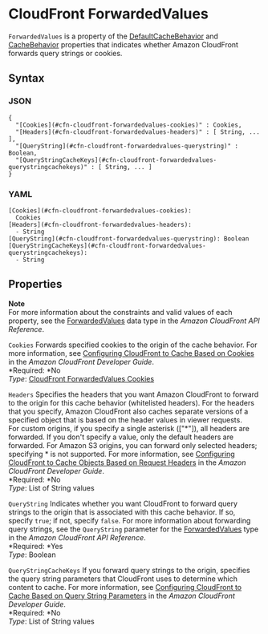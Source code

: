# CloudFront ForwardedValues<a name="aws-properties-cloudfront-forwardedvalues"></a>

`ForwardedValues` is a property of the [DefaultCacheBehavior](aws-properties-cloudfront-defaultcachebehavior.md) and [CacheBehavior](aws-properties-cloudfront-cachebehavior.md) properties that indicates whether Amazon CloudFront forwards query strings or cookies\.

## Syntax<a name="w3ab2c21c14d232b5"></a>

### JSON<a name="aws-properties-cloudfront-forwardedvalues-syntax.json"></a>

```
{
  "[Cookies](#cfn-cloudfront-forwardedvalues-cookies)" : Cookies,
  "[Headers](#cfn-cloudfront-forwardedvalues-headers)" : [ String, ... ],
  "[QueryString](#cfn-cloudfront-forwardedvalues-querystring)" : Boolean,
  "[QueryStringCacheKeys](#cfn-cloudfront-forwardedvalues-querystringcachekeys)" : [ String, ... ]
}
```

### YAML<a name="aws-properties-cloudfront-forwardedvalues-syntax.yaml"></a>

```
[Cookies](#cfn-cloudfront-forwardedvalues-cookies):
  Cookies
[Headers](#cfn-cloudfront-forwardedvalues-headers):
  - String
[QueryString](#cfn-cloudfront-forwardedvalues-querystring): Boolean
[QueryStringCacheKeys](#cfn-cloudfront-forwardedvalues-querystringcachekeys):
  - String
```

## Properties<a name="w3ab2c21c14d232b7"></a>

**Note**  
For more information about the constraints and valid values of each property, see the [ForwardedValues](http://docs.aws.amazon.com/cloudfront/latest/APIReference/API_ForwardedValues.html) data type in the *Amazon CloudFront API Reference*\.

`Cookies`  <a name="cfn-cloudfront-forwardedvalues-cookies"></a>
Forwards specified cookies to the origin of the cache behavior\. For more information, see [Configuring CloudFront to Cache Based on Cookies](http://docs.aws.amazon.com/AmazonCloudFront/latest/DeveloperGuide/Cookies.html) in the *Amazon CloudFront Developer Guide*\.  
*Required: *No  
*Type*: [CloudFront ForwardedValues Cookies](aws-properties-cloudfront-forwardedvalues-cookies.md)

`Headers`  <a name="cfn-cloudfront-forwardedvalues-headers"></a>
Specifies the headers that you want Amazon CloudFront to forward to the origin for this cache behavior \(whitelisted headers\)\. For the headers that you specify, Amazon CloudFront also caches separate versions of a specified object that is based on the header values in viewer requests\.  
For custom origins, if you specify a single asterisk \(\["\*"\]\), all headers are forwarded\. If you don't specify a value, only the default headers are forwarded\. For Amazon S3 origins, you can forward only selected headers; specifying \* is not supported\. For more information, see [Configuring CloudFront to Cache Objects Based on Request Headers](http://docs.aws.amazon.com/AmazonCloudFront/latest/DeveloperGuide/header-caching.html) in the *Amazon CloudFront Developer Guide*\.  
*Required: *No  
*Type*: List of String values

`QueryString`  <a name="cfn-cloudfront-forwardedvalues-querystring"></a>
Indicates whether you want CloudFront to forward query strings to the origin that is associated with this cache behavior\. If so, specify `true`; if not, specify `false`\. For more information about forwarding query strings, see the `QueryString` parameter for the [ForwardedValues](http://docs.aws.amazon.com/cloudfront/latest/APIReference/API_ForwardedValues.html) type in the *Amazon CloudFront API Reference*\.  
*Required: *Yes  
*Type*: Boolean

`QueryStringCacheKeys`  <a name="cfn-cloudfront-forwardedvalues-querystringcachekeys"></a>
If you forward query strings to the origin, specifies the query string parameters that CloudFront uses to determine which content to cache\. For more information, see [Configuring CloudFront to Cache Based on Query String Parameters](http://docs.aws.amazon.com/AmazonCloudFront/latest/DeveloperGuide/QueryStringParameters.html) in the *Amazon CloudFront Developer Guide*\.  
*Required: *No  
*Type*: List of String values
